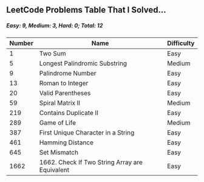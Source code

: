 ## LeetCode Problems Table That I Solved...
##### Easy: 9, Medium: 3, Hard: 0; Total: 12
| Number | Name                               | Difficulty |
|--------|------------------------------------|------------|
| 1      | Two Sum                            | Easy       |
| 5      | Longest Palindromic Substring      | Medium     |
| 9      | Palindrome Number                  | Easy       |
| 13     | Roman to Integer                   | Easy       |
| 20     | Valid Parentheses                  | Easy       |
| 59     | Spiral Matrix II                   | Medium     |
| 219    | Contains Duplicate II              | Easy       |
| 289    | Game of Life                       | Medium     |
| 387    | First Unique Character in a String | Easy       |
| 461    | Hamming Distance                   | Easy       |
| 645    | Set Mismatch                       | Easy       |
| 1662   | 1662. Check If Two String Array are Equivalent | Easy |
